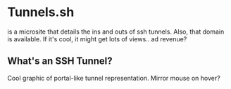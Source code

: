 # Tunnels.sh

is a microsite that details the ins and outs of ssh tunnels. Also, that domain is available. If it's cool, it might get lots of
views.. ad revenue? 

## What's an SSH Tunnel?

Cool graphic of portal-like tunnel representation. Mirror mouse on hover?
